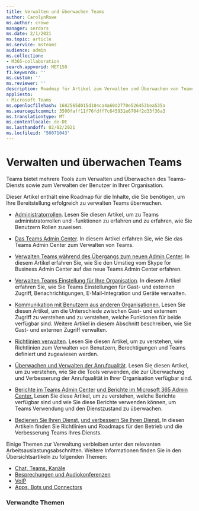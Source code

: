 ```yaml
---
title: Verwalten und überwachen Teams
author: CarolynRowe
ms.author: crowe
manager: serdars
ms.date: 2/1/2021
ms.topic: article
ms.service: msteams
audience: admin
ms.collection:
- M365-collaboration
search.appverid: MET150
f1.keywords: ''
ms.custom: ''
ms.reviewer: ''
description: Roadmap für Artikel zum Verwalten und Überwachen von Teams.
appliesto:
- Microsoft Teams
ms.openlocfilehash: 1682565d015d104ca4a60d2770e526453bea535a
ms.sourcegitcommit: 3500faff11f76fdff7c645931e6704f2d33f36a3
ms.translationtype: MT
ms.contentlocale: de-DE
ms.lasthandoff: 02/02/2021
ms.locfileid: "50071043"
---
```

# <a name="manage-and-monitor-teams"></a>Verwalten und überwachen Teams

Teams bietet mehrere Tools zum Verwalten und Überwachen des Teams-Diensts sowie zum Verwalten der Benutzer in Ihrer Organisation.

Dieser Artikel enthält eine Roadmap für die Inhalte, die Sie benötigen, um Ihre Bereitstellung erfolgreich zu verwalten Teams überwachen.

- [Administratorrollen](using-admin-roles.md). Lesen Sie diesen Artikel, um zu Teams administratorrollen und -funktionen zu erfahren und zu erfahren, wie Sie Benutzern Rollen zuweisen.

- [Das Teams Admin Center](manage-teams-in-modern-portal.md). In diesem Artikel erfahren Sie, wie Sie das Teams Admin Center zum Verwalten von Teams.  

- [Verwalten Teams während des Übergangs zum neuen Admin Center](manage-teams-skypeforbusiness-admin-center.md). In diesem Artikel erfahren Sie, wie Sie den Umstieg vom Skype for Business Admin Center auf das neue Teams Admin Center erfahren. 

- [Verwalten Teams Einstellung für Ihre Organisation](enable-features-office-365.md). In diesem Artikel erfahren Sie, wie Sie Teams Einstellungen für Gast- und externen Zugriff, Benachrichtigungen, E-Mail-Integration und Geräte verwalten.  

- [Kommunikation mit Benutzern aus anderen Organisationen.](communicate-with-users-from-other-organizations.md) Lesen Sie diesen Artikel, um die Unterschiede zwischen Gast- und externem Zugriff zu verstehen und zu verstehen, welche Funktionen für beide verfügbar sind. Weitere Artikel in diesem Abschnitt beschreiben, wie Sie Gast- und externen Zugriff verwalten.

- [Richtlinien verwalten](assign-policies.md). Lesen Sie diesen Artikel, um zu verstehen, wie Richtlinien zum Verwalten von Benutzern, Berechtigungen und Teams definiert und zugewiesen werden.

- [Überwachen und Verwalten der Anrufqualität](monitor-call-quality-qos.md). Lesen Sie diesen Artikel, um zu verstehen, wie Sie die Tools verwenden, die zur Überwachung und Verbesserung der Anrufqualität in Ihrer Organisation verfügbar sind.

- [Berichte im Teams Admin Center](teams-analytics-and-reports/teams-reporting-reference.md) [und Berichte im Microsoft 365 Admin Center.](teams-activity-reports.md) Lesen Sie diese Artikel, um zu verstehen, welche Berichte verfügbar sind und wie Sie diese Berichte verwenden können, um Teams Verwendung und den Dienstzustand zu überwachen.

- [Bedienen Sie Ihren Dienst,](teams-analytics-and-reports/teams-reporting-reference.md) [und verbessern Sie Ihren Dienst.](upgrade-enhance-my-service.md) In diesen Artikeln finden Sie Richtlinien und Roadmaps für den Betrieb und die Verbesserung Teams Ihres Diensts.

Einige Themen zur Verwaltung verbleiben unter den relevanten Arbeitsauslastungsabschnitten. Weitere Informationen finden Sie in den Übersichtsartikeln zu folgenden Themen:

- [Chat, Teams, Kanäle](deploy-chat-teams-channels-microsoft-teams-landing-page.md)
- [Besprechungen und Audiokonferenzen](deploy-meetings-microsoft-teams-landing-page.md)
- [VoIP](cloud-voice-landing-page.md)
- [Apps, Bots und Connectors](deploy-apps-microsoft-teams-landing-page.md)


### <a name="related-topics"></a>Verwandte Themen

